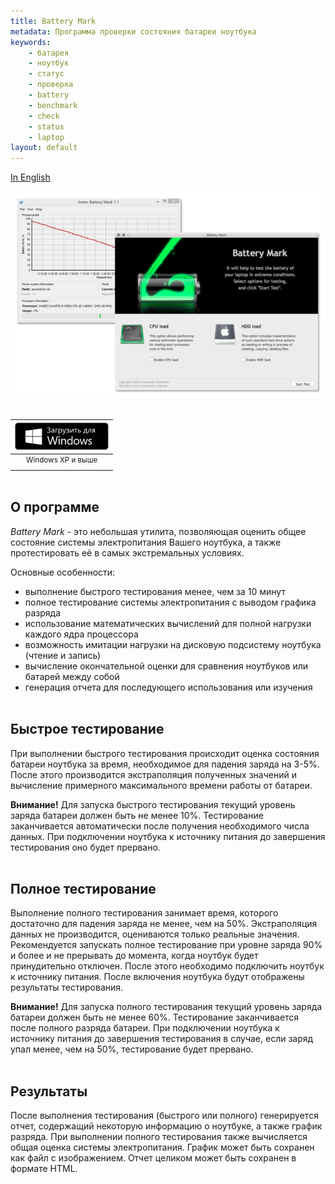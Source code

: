 ```yaml
---
title: Battery Mark
metadata: Программа проверки состояния батареи ноутбука
keywords:
    - батарея
    - ноутбук
    - статус
    - проверка
    - battery
    - benchmark
    - check
    - status
    - laptop
layout: default
---
```

[In English](/bmark)  

<center><img src="/images/bmark/screen.png" style="max-width:100%" /></center><br />

<div style="text-align:right">
    <table style="display:inline-block">
        <thead>
            <tr>
                <th style="text-align:center"><a target="_blank" href="/files/bmark/bmark-1.1.int.win32.zip"><img src="/images/buttons/windows_ru.png" alt="Загрузить для Windows" title="Загрузить для Windows"></a></th>
                <!-- <th></th>
                <th style="text-align:center"><a target="_blank" href="https://itunes.apple.com/us/app/battery-mark/id1022826698"><img src="/images/buttons/appstore_ru.png" alt="Загрузить для Mac" title="Загрузить для Mac"></a></th> -->
            </tr>
        </thead>
        <tbody>
            <tr>
                <td style="text-align:center"><sup>Windows XP и выше</sup></td>
                <!-- <td>&nbsp;&nbsp;&nbsp;&nbsp;&nbsp;</td>
                <td style="text-align:center"><sup>OS X 10.7 и выше</sup></td> -->
            </tr>
        </tbody>
    </table>
</div>

О программе
-----------

*Battery Mark* - это небольшая утилита, позволяющая оценить общее состояние системы электропитания Вашего ноутбука, а также протестировать её в самых экстремальных условиях.

Основные особенности:
- выполнение быстрого тестирования менее, чем за 10 минут
- полное тестирование системы электропитания с выводом графика разряда
- использование математических вычислений для полной нагрузки каждого ядра процессора
- возможность имитации нагрузки на дисковую подсистему ноутбука (чтение и запись)
- вычисление окончательной оценки для сравнения ноутбуков или батарей между собой
- генерация отчета для последующего использования или изучения
<br /><br />

Быстрое тестирование
--------------------

При выполнении быстрого тестирования происходит оценка состояния батареи ноутбука за время,
необходимое для падения заряда на 3-5%. После этого производится экстраполяция полученных
значений и вычисление примерного максимального времени работы от батареи.

**Внимание!** Для запуска быстрого тестирования текущий уровень заряда батареи должен быть
не менее 10%. Тестирование заканчивается автоматически после получения необходимого числа
данных. При подключении ноутбука к источнику питания до завершения тестирования оно будет
прервано.
<br /><br />

Полное тестирование
-------------------

Выполнение полного тестирования занимает время, которого достаточно для падения заряда не менее,
чем на 50%. Экстраполяция данных не производится, оцениваются только реальные значения.
Рекомендуется запускать полное тестирование при уровне заряда 90% и более и не прерывать до
момента, когда ноутбук будет принудительно отключен. После этого необходимо подключить ноутбук
к источнику питания. После включения ноутбука будут отображены результаты тестирования.

**Внимание!** Для запуска полного тестирования текущий уровень заряда батареи должен быть
не менее 60%. Тестирование заканчивается после полного разряда батареи. При подключении ноутбука
к источнику питания до завершения тестирования в случае, если заряд упал менее, чем на 50%,
тестирование будет прервано.
<br /><br />

Результаты
----------

После выполнения тестирования (быстрого или полного) генерируется отчет, содержащий некоторую
информацию о ноутбуке, а также график разряда. При выполнении полного тестирования также
вычисляется общая оценка системы электропитания. График может быть сохранен как файл с
изображением. Отчет целиком может быть сохранен в формате HTML.